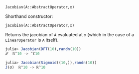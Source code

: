 `Jacobian(A::AbstractOperator,x)`

Shorthand constructor: 

`jacobian(A::AbstractOperator,x)`

Returns the jacobian of `A` evaluated at `x` (which in the case of a `LinearOperator` is `A` itself).

```julia
julia> Jacobian(DFT(10),randn(10))
ℱ  ℝ^10 -> ^ℂ10

julia> Jacobian(Sigmoid((10,)),randn(10))
J(σ)  ℝ^10 -> ℝ^10

```
